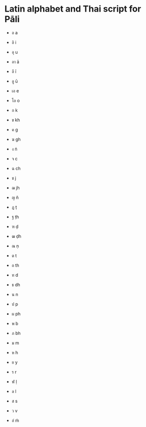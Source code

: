 Latin alphabet and Thai script for Pāli 
=======================================

* อ a
* อิ  i
* อุ  u
* อา ā
* อี  ī
* อู   ū
* เอ  e
* โอ  o

* ก	k
* ข	kh
* ค	g
* ฆ	gh
* ง	ṅ
	
* จ	c
* ฉ	ch
* ช	j
* ฌ	jh
* ญ	ñ
	
* ฏ	ṭ 
* ฐ	ṭh
* ฑ	ḍ
* ฒ	ḍh
* ณ	ṇ
	
* ต	t
* ถ	th
* ท	d
* ธ	dh
* น	n
	
* ป	p
* ผ	ph
* พ	b
* ภ	bh
* ม	m
	
* ห	h
* ย	y
* ร	r
* ฬ	ḷ
* ล	l
* ส	s
* ว	v
	
* อํ	ṁ

